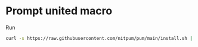 # Prompt united macro

Run

```bash
curl -s https://raw.githubusercontent.com/nitpum/pum/main/install.sh | bash
```
